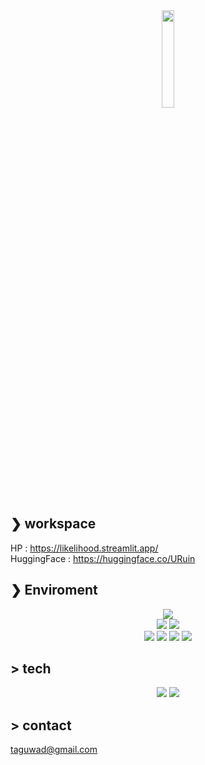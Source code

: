 



<div align="center">
        <img src="https://user-images.githubusercontent.com/49393142/173489505-e23e40eb-0994-4366-96da-e21d3e75fdef.jpg" width="20%">
</div>



## ❯ workspace
HP : https://likelihood.streamlit.app/  
HuggingFace : https://huggingface.co/URuin

## ❯ Enviroment

<div align="center">

<img src="https://img.shields.io/static/v1?label=OS&message=mac%20/%20Windows&color=blue&style=flat-square"/></br>
<img src="https://img.shields.io/static/v1?label=Editor&message=VSCode&color=green&style=flat-square"/> 
<img src="https://img.shields.io/static/v1?label=Browser&message=Chrome%20&color=orange&style=flat-square"/></br>
<img src="https://img.shields.io/static/v1?label=Keyboard&message=HHKB Professional&color=lightgray&style=flat-square"/> 
<img src="https://img.shields.io/static/v1?label=Display&message=benQ&color=black&style=flat-square"/> 
<img src="https://img.shields.io/static/v1?label=Mouse&message=G pro X superlight&color=brown&style=flat-square"/> 
<img src="https://img.shields.io/static/v1?label=Sound&message=sennheiser&color=white&style=flat-square"/>

</div>

## > tech
<div align="center">
        
<img src="https://img.shields.io/badge/Python-377bAB?style=flat-square&logo=python&logoColor=white"/>
<img src="https://img.shields.io/badge/C++-Solutions-blue.svg?style=flat&logo=c%2B%2B"/> 
</div>

## > contact
taguwad@gmail.com

